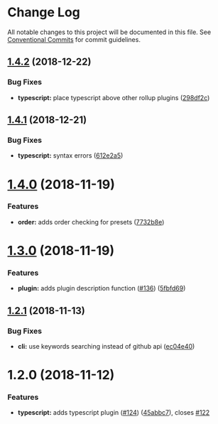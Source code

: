 # Change Log

All notable changes to this project will be documented in this file.
See [Conventional Commits](https://conventionalcommits.org) for commit guidelines.

## [1.4.2](https://github.com/clippedjs/clipped/compare/@clipped/plugin-typescript@1.4.1...@clipped/plugin-typescript@1.4.2) (2018-12-22)


### Bug Fixes

* **typescript:** place typescript above other rollup plugins ([298df2c](https://github.com/clippedjs/clipped/commit/298df2c))





## [1.4.1](https://github.com/clippedjs/clipped/compare/@clipped/plugin-typescript@1.4.0...@clipped/plugin-typescript@1.4.1) (2018-12-21)


### Bug Fixes

* **typescript:** syntax errors ([612e2a5](https://github.com/clippedjs/clipped/commit/612e2a5))





# [1.4.0](https://github.com/clippedjs/clipped/compare/@clipped/plugin-typescript@1.3.0...@clipped/plugin-typescript@1.4.0) (2018-11-19)


### Features

* **order:** adds order checking for presets ([7732b8e](https://github.com/clippedjs/clipped/commit/7732b8e))





# [1.3.0](https://github.com/clippedjs/clipped/compare/@clipped/plugin-typescript@1.2.1...@clipped/plugin-typescript@1.3.0) (2018-11-19)


### Features

* **plugin:** adds plugin description function ([#136](https://github.com/clippedjs/clipped/issues/136)) ([5fbfd69](https://github.com/clippedjs/clipped/commit/5fbfd69))





<a name="1.2.1"></a>
## [1.2.1](https://github.com/clippedjs/clipped/compare/@clipped/plugin-typescript@1.2.0...@clipped/plugin-typescript@1.2.1) (2018-11-13)


### Bug Fixes

* **cli:** use keywords searching instead of github api ([ec04e40](https://github.com/clippedjs/clipped/commit/ec04e40))





<a name="1.2.0"></a>
# 1.2.0 (2018-11-12)


### Features

* **typescript:** adds typescript plugin ([#124](https://github.com/clippedjs/clipped/issues/124)) ([45abbc7](https://github.com/clippedjs/clipped/commit/45abbc7)), closes [#122](https://github.com/clippedjs/clipped/issues/122)
